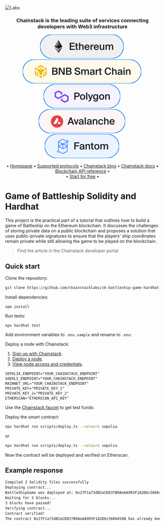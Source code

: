 <img width="1200" alt="Labs" src="https://user-images.githubusercontent.com/99700157/213291931-5a822628-5b8a-4768-980d-65f324985d32.png">

<p>
 <h3 align="center">Chainstack is the leading suite of services connecting developers with Web3 infrastructure</h3>
</p>

<p align="center">
  <a target="_blank" href="https://chainstack.com/build-better-with-ethereum/"><img src="https://github.com/soos3d/blockchain-badges/blob/main/protocols_badges/Ethereum.svg" /></a>&nbsp;  
  <a target="_blank" href="https://chainstack.com/build-better-with-bnb-smart-chain/"><img src="https://github.com/soos3d/blockchain-badges/blob/main/protocols_badges/BNB.svg" /></a>&nbsp;
  <a target="_blank" href="https://chainstack.com/build-better-with-polygon/"><img src="https://github.com/soos3d/blockchain-badges/blob/main/protocols_badges/Polygon.svg" /></a>&nbsp;
  <a target="_blank" href="https://chainstack.com/build-better-with-avalanche/"><img src="https://github.com/soos3d/blockchain-badges/blob/main/protocols_badges/Avalanche.svg" /></a>&nbsp;
  <a target="_blank" href="https://chainstack.com/build-better-with-fantom/"><img src="https://github.com/soos3d/blockchain-badges/blob/main/protocols_badges/Fantom.svg" /></a>&nbsp;
</p>

<p align="center">
  • <a target="_blank" href="https://chainstack.com/">Homepage</a> •
  <a target="_blank" href="https://chainstack.com/protocols/">Supported protocols</a> •
  <a target="_blank" href="https://chainstack.com/blog/">Chainstack blog</a> •
  <a target="_blank" href="https://docs.chainstack.com/quickstart/">Chainstack docs</a> •
  <a target="_blank" href="https://docs.chainstack.com/quickstart/">Blockchain API reference</a> • <br>
  • <a target="_blank" href="https://console.chainstack.com/user/account/create">Start for free</a> •
</p>

# Game of Battleship Solidity and Hardhat

This project is the practical part of a tutorial that outlines how to build a game of Battleship on the Ethereum blockchain. It discusses the challenges of storing private data on a public blockchain and proposes a solution that uses public-private signatures to ensure that the players' ship coordinates remain private while still allowing the game to be played on the blockchain.

> Find the article in the Chainstack developer portal []()

## Quick start

Clone the repository:

```sh
git clone https://github.com/chainstacklabs/zk-battleship-game-hardhat.git
```

Install dependencies:

```shell
npm install
```

Run tests:

```shell
npx hardhat test
```

Add environment variables to `.env.sample` and rename to `.env`:

Deploy a node with Chainstack:

1. [Sign up with Chainstack](https://console.chainstack.com/user/account/create).  
1. [Deploy a node](https://docs.chainstack.com/platform/join-a-public-network).  
1. [View node access and credentials](https://docs.chainstack.com/platform/view-node-access-and-credentials).

```env
SEPOLIA_ENDPOINT="YOUR_CHAINSTACK_ENDPOINT"
GOERLI_ENDPOINT="YOUR_CHAINSTACK_ENDPOINT"
MAINNET_URL="YOUR_CHAINSTACK_ENDPOINT"
PRIVATE_KEY="PRIVATE_KEY_1"
PRIVATE_KEY_2="PRIVATE_KEY_2"
ETHERSCAN="ETHERSCAN_API_KEY"
```

Use the [Chainstack faucet](https://faucet.chainstack.com/sepolia-faucet) to get test funds:

Deploy the smart contract:

```sh
npx hardhat run scripts/deploy.ts --network sepolia
```

or 

```sh
npx hardhat run scripts/deploy.ts --network sepolia
```

Now the contract will be deployed and verified on Etherscan.

## Example response

```sh
Compiled 3 Solidity files successfully
Deploying contract...
BattleShipGame was deployed at: 0x27F1a73dB2aCD037B9AeAA993F1A2D6c5606456B
Waiting for 3 blocks...
3 blocks have passed!
Verifying contract...
Contract verified!
The contract 0x27F1a73dB2aCD037B9AeAA993F1A2D6c5606456B has already been verified
```